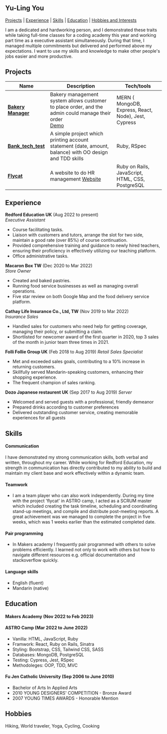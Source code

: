 ## Yu-Ling You
[Projects](#Projects) | [Experience](#Experience) | [Skills](#Skills) | [Education](#Education) | [Hobbies and Interests](#Hobbies)

I am a dedicated and hardworking person, and I demonstrated these traits while taking full-time classes for a coding academy this year and working part time as a executive assistant simultaneously. During that time, I managed multiple commitments but delivered and performed above my expectations. I want to use my skills and knowledge to make other people's jobs easier and more productive.

## Projects

| Name                         | Description       | Tech/tools        |
| ---------------------------- | ----------------- | ----------------- |
| **[Bakery Manager ](https://github.com/dev-mhowells/bakery-manager)**   | Bakery management system allows customer to place order, and the admin could manage their order<br>   [Demo](https://www.youtube.com/watch?v=uqbOZXkIjIw)| MERN ( MongoDB, Express, React, Node), Jest, Cypress|
| **[Bank_tech_test](https://github.com/yulingyou/Bank_tech_test_v2)**            | A simple project which printing account statement (date, amount, balance) with OO design and TDD skills | Ruby, RSpec |
| **[Flycat](https://github.com/flycatcat/flycat)**            | A website to do HR management [Website](https://flycat.works/) | Ruby on Rails, JavaScript, HTML, CSS, PostgreSQL |



## Experience

**Redford Education UK** (Aug 2022 to present)  
_Executive Assistant_

- Course facilitating tasks.
- Liaison with customers and tutors, arrange the slot for two side, maintain a good rate (over 85%) of course continuation.
- Provided comprehensive training and guidance to newly hired teachers, ensuring their proficiency in effectively utilizing our teaching platform.
- Office administrative tasks.

**Macaron Box TW** (Dec 2020 to Mar 2022)  
_Store Owner_

- Created and baked pastries.
- Running food service businesses as well as managing overall operations. 
- Five star review on both Google Map and the food delivery service platform.

**Cathay Life Insurance Co., Ltd, TW** (Nov 2019 to Mar 2022)  
_Insurance Sales_

- Handled sales for customers who need help for getting coverage, managing their policy, or submitting a claim. 
- Shortlisted for newcomer award of the first quarter in 2020, top 3 sales of the month in junior team three times in 2021.

**Folli Follie Group UK** (Feb 2018 to Aug 2019)
_Retail Sales Specialist_
- Met and exceeded sales goals, contributing to a 10% increase in returning customers.
- Skillfully served Mandarin-speaking customers, enhancing their shopping experience.
- The frequent champion of sales ranking.

**Dozo Japanese restaurent UK** (Sep 2017 to Aug 2019)
_Server_ 
- Welcomed and served guests with a professional, friendly demeanor
- Prepared drinks according to customer preferences
- Delivered outstanding customer service, creating memorable experiences for all guests
  
## Skills

<!-- Consider skills relevent to software development. Then consider your best skills. Pick 2-4 skills and write a short descriptive paragraph for each one. You should demonstrate how capable you are at this skill with examples.
(Using a STAR example Paragraph) Consider the questions below.

-STAR
-What was the situation/task? (ST)

-How was the skill used?

-What did you do? (action)

-What was the result? -->


#### Communication
I have demonstrated my strong communication skills, both verbal and written, throughout my career. While working for Redford Education, my strength in communication has directly contributed to my ability to build and maintain my client base and work effectively within a dynamic team.
<!-- 例子，alex家長跟法語老師一個多月了還沒約好課，安撫同理家長，仔細確認老師時間並跟進回覆，後來家長續了兩次課，目前課程都在持續中 -->

<!-- - Experience
- Achievements
- Evidence (STAR) -->

#### Teamwork
- I am a team player who can also work independently. During my time with the project 'flycat' in ASTRO camp, I acted as a SCRUM master which included creating the task timeline, scheduling and coordinating stand-up meetings, and compile and distribute post-meeting reports. A great achievement was we managed to complete the project in five weeks, which was 1 weeks earlier than the estimated completed date.

#### Pair programming
- In Makers academy I frequently pair programmed with others to solve problems efficiently. I learned not only to work with others but how to navigate different resources e.g. official documentation and stackoverflow quickly.

#### Language skills
- English (fluent)
- Mandarin (native)
<!-- Descriptive paragraph of how capable you are at this skill and, if relevant, how it has developed (again use STAR for this)

- I achieved A during my work at B (job, or otherwise)
- I contributed to the growth of X while doing Y (job, or otherwise)
- I built this, made this, broke this, fixed this, etc.
- A link to some on-line evidence (blogs, videos, articles, etc.) -->

## Education

#### Makers Academy (Nov 2022 to Feb 2023)
#### ASTRO Camp (Mar 2022 to June 2022)
- Vanilla: HTML, JavaScript, Ruby
- Framwork: React, Ruby on Rails, Sinatra 
- Styling: Bootstrap, CSS, Tailwind CSS, SASS
- Databases: MongoDB, PostgreSQL
- Testing: Cypress, Jest, RSpec
- Methodoleges: OOP, TDD, MVC


#### Fu Jen Catholic University (Sep 2006 to June 2010)

- Bachelor of Arts In Applied Arts
- 2010 YOUNG DESIGNERS' COMPETITION - Bronze Award
- 2007 YOUNG TIMES AWARDS - Honorable Mention

## Hobbies

Hiking, World traveler, Yoga, Cycling, Cooking

